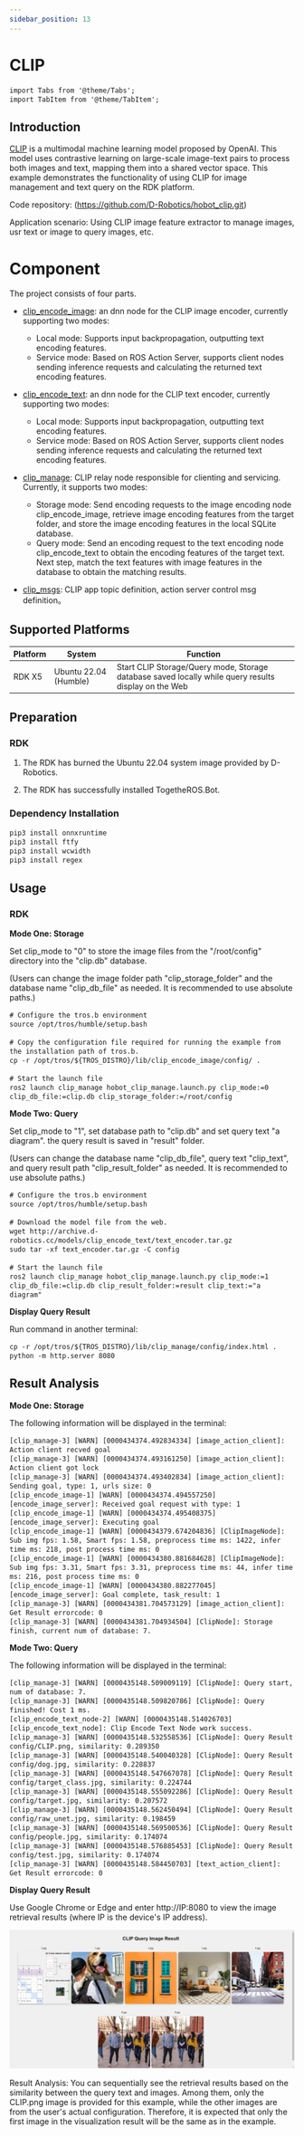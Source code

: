 ```yaml
---
sidebar_position: 13
---
```

# CLIP


```mdx-code-block
import Tabs from '@theme/Tabs';
import TabItem from '@theme/TabItem';
```

## Introduction

[CLIP](https://github.com/openai/CLIP/) is a multimodal machine learning model proposed by OpenAI. This model uses contrastive learning on large-scale image-text pairs to process both images and text, mapping them into a shared vector space. This example demonstrates the functionality of using CLIP for image management and text query on the RDK platform.

Code repository:  (https://github.com/D-Robotics/hobot_clip.git)

Application scenario: Using CLIP image feature extractor to manage images, usr text or image to query images, etc.

# Component

The project consists of four parts.

- [clip_encode_image](https://github.com/D-Robotics/hobot_clip/tree/develop/clip_encode_image): an dnn node for the CLIP image encoder, currently supporting two modes:
  - Local mode: Supports input backpropagation, outputting text encoding features.
  - Service mode: Based on ROS Action Server, supports client nodes sending inference requests and calculating the returned text encoding features.

- [clip_encode_text](https://github.com/D-Robotics/hobot_clip/tree/develop/clip_encode_text): an dnn node for the CLIP text encoder, currently supporting two modes:
  - Local mode: Supports input backpropagation, outputting text encoding features.
  - Service mode: Based on ROS Action Server, supports client nodes sending inference requests and calculating the returned text encoding features.

- [clip_manage](https://github.com/D-Robotics/hobot_clip/tree/develop/clip_manage): CLIP relay node responsible for clienting and servicing. Currently, it supports two modes:
  - Storage mode: Send encoding requests to the image encoding node clip_encode_image, retrieve image encoding features from the target folder, and store the image encoding features in the local SQLite database.
  - Query mode: Send an encoding request to the text encoding node clip_encode_text to obtain the encoding features of the target text. Next step, match the text features with image features in the database to obtain the matching results.

- [clip_msgs](https://github.com/D-Robotics/hobot_clip/tree/develop/clip_msgs): CLIP app topic definition, action server control msg definition。

## Supported Platforms

| Platform             | System | Function                                            |
| -------------------- | ---------------- | ------------------------------------------------------------|
| RDK X5| Ubuntu 22.04 (Humble) | Start CLIP Storage/Query mode, Storage database saved locally while query results display on the Web|

## Preparation

### RDK

1. The RDK has burned the  Ubuntu 22.04 system image provided by D-Robotics.

2. The RDK has successfully installed TogetheROS.Bot.

### Dependency Installation

```shell
pip3 install onnxruntime
pip3 install ftfy
pip3 install wcwidth
pip3 install regex
```

## Usage

### RDK

**Mode One: Storage**

Set clip_mode to "0" to store the image files from the "/root/config" directory into the "clip.db" database.

(Users can change the image folder path "clip_storage_folder" and the database name "clip_db_file" as needed. It is recommended to use absolute paths.)

<Tabs groupId="tros-distro">
<TabItem value="humble" label="Humble">

```shell
# Configure the tros.b environment
source /opt/tros/humble/setup.bash

# Copy the configuration file required for running the example from the installation path of tros.b.
cp -r /opt/tros/${TROS_DISTRO}/lib/clip_encode_image/config/ .

# Start the launch file
ros2 launch clip_manage hobot_clip_manage.launch.py clip_mode:=0 clip_db_file:=clip.db clip_storage_folder:=/root/config
```

</TabItem>

</Tabs>

**Mode Two: Query**

Set clip_mode to "1", set database path to "clip.db" and set query text "a diagram". the query result is saved in "result" folder.

(Users can change the database name "clip_db_file", query text "clip_text", and query result path "clip_result_folder" as needed. It is recommended to use absolute paths.)

<Tabs groupId="tros-distro">
<TabItem value="humble" label="Humble">

```shell
# Configure the tros.b environment
source /opt/tros/humble/setup.bash

# Download the model file from the web.
wget http://archive.d-robotics.cc/models/clip_encode_text/text_encoder.tar.gz
sudo tar -xf text_encoder.tar.gz -C config

# Start the launch file
ros2 launch clip_manage hobot_clip_manage.launch.py clip_mode:=1 clip_db_file:=clip.db clip_result_folder:=result clip_text:="a diagram"
```

</TabItem>

</Tabs>

**Display Query Result**

Run command in another terminal:

```shell
cp -r /opt/tros/${TROS_DISTRO}/lib/clip_manage/config/index.html .
python -m http.server 8080
```

## Result Analysis

**Mode One: Storage**

The following information will be displayed in the terminal:

```shell
[clip_manage-3] [WARN] [0000434374.492834334] [image_action_client]: Action client recved goal
[clip_manage-3] [WARN] [0000434374.493161250] [image_action_client]: Action client got lock
[clip_manage-3] [WARN] [0000434374.493402834] [image_action_client]: Sending goal, type: 1, urls size: 0
[clip_encode_image-1] [WARN] [0000434374.494557250] [encode_image_server]: Received goal request with type: 1
[clip_encode_image-1] [WARN] [0000434374.495408375] [encode_image_server]: Executing goal
[clip_encode_image-1] [WARN] [0000434379.674204836] [ClipImageNode]: Sub img fps: 1.58, Smart fps: 1.58, preprocess time ms: 1422, infer time ms: 218, post process time ms: 0
[clip_encode_image-1] [WARN] [0000434380.881684628] [ClipImageNode]: Sub img fps: 3.31, Smart fps: 3.31, preprocess time ms: 44, infer time ms: 216, post process time ms: 0
[clip_encode_image-1] [WARN] [0000434380.882277045] [encode_image_server]: Goal complete, task_result: 1
[clip_manage-3] [WARN] [0000434381.704573129] [image_action_client]: Get Result errorcode: 0
[clip_manage-3] [WARN] [0000434381.704934504] [ClipNode]: Storage finish, current num of database: 7.
```

**Mode Two: Query**

The following information will be displayed in the terminal:

```shell
[clip_manage-3] [WARN] [0000435148.509009119] [ClipNode]: Query start, num of database: 7.
[clip_manage-3] [WARN] [0000435148.509820786] [ClipNode]: Query finished! Cost 1 ms.
[clip_encode_text_node-2] [WARN] [0000435148.514026703] [clip_encode_text_node]: Clip Encode Text Node work success.
[clip_manage-3] [WARN] [0000435148.532558536] [ClipNode]: Query Result config/CLIP.png, similarity: 0.289350
[clip_manage-3] [WARN] [0000435148.540040328] [ClipNode]: Query Result config/dog.jpg, similarity: 0.228837
[clip_manage-3] [WARN] [0000435148.547667078] [ClipNode]: Query Result config/target_class.jpg, similarity: 0.224744
[clip_manage-3] [WARN] [0000435148.555092286] [ClipNode]: Query Result config/target.jpg, similarity: 0.207572
[clip_manage-3] [WARN] [0000435148.562450494] [ClipNode]: Query Result config/raw_unet.jpg, similarity: 0.198459
[clip_manage-3] [WARN] [0000435148.569500536] [ClipNode]: Query Result config/people.jpg, similarity: 0.174074
[clip_manage-3] [WARN] [0000435148.576885453] [ClipNode]: Query Result config/test.jpg, similarity: 0.174074
[clip_manage-3] [WARN] [0000435148.584450703] [text_action_client]: Get Result errorcode: 0
```

**Display Query Result**

Use Google Chrome or Edge and enter http://IP:8080 to view the image retrieval results (where IP is the device's IP address).

![](/../static/img/05_Robot_development/03_boxs/function/image/box_adv/query_display.png)

Result Analysis: You can sequentially see the retrieval results based on the similarity between the query text and images. Among them, only the CLIP.png image is provided for this example, while the other images are from the user's actual configuration. Therefore, it is expected that only the first image in the visualization result will be the same as in the example.

